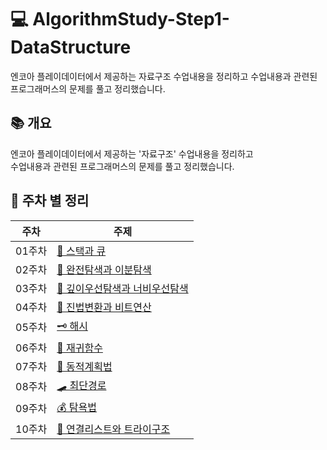 # 💻 AlgorithmStudy-Step1-DataStructure
엔코아 플레이데이터에서 제공하는 자료구조 수업내용을 정리하고
수업내용과 관련된 프로그래머스의 문제를 풀고 정리했습니다.

## 📚 개요
엔코아 플레이데이터에서 제공하는 '자료구조' 수업내용을 정리하고  
수업내용과 관련된 프로그래머스의 문제를 풀고 정리했습니다.


## 📁 주차 별 정리
|주차|주제|
|---|---|
|01주차|[🧱 스택과 큐](./notes_md/week01.md)|
|02주차|[🔎 완전탐색과 이분탐색](./notes_md/week02.md)|
|03주차|[📏 깊이우선탐색과 너비우선탐색](./notes_md/week03.md)|
|04주차|[🥢 진법변환과 비트연산](./notes_md/week04.md)|
|05주차|[🗝️ 해시](./notes_md/week05.md)|
|06주차|[🎡 재귀함수](./notes_md/week06.md)|
|07주차|[💃 동적계획법](./notes_md/week07.md)|
|08주차|[🛹 최단경로](./notes_md/week08.md)|
|09주차|[💰 탐욕법](./notes_md/week09.md)|
|10주차|[🎄 연결리스트와 트라이구조](./notes_md/week10.md)|




